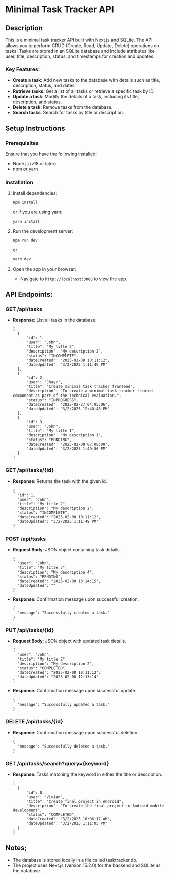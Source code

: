 # Minimal Task Tracker API

## Description

This is a minimal task tracker API built with Next.js and SQLite. The API allows you to perform CRUD (Create, Read, Update, Delete) operations on tasks. Tasks are stored in an SQLite database and include attributes like user, title, description, status, and timestamps for creation and updates.

### Key Features:

- **Create a task**: Add new tasks to the database with details such as title, description, status, and dates.
- **Retrieve tasks**: Get a list of all tasks or retrieve a specific task by ID.
- **Update a task**: Modify the details of a task, including its title, description, and status.
- **Delete a task**: Remove tasks from the database.
- **Search tasks**: Search for tasks by title or description.

## Setup Instructions

### Prerequisites

Ensure that you have the following installed:

- Node.js (v18 or later)
- npm or yarn

### Installation

1. Install dependencies:

   ```bash
   npm install
   ```

   or if you are using yarn:

   ```bash
   yarn install
   ```

2. Run the development server:

   ```bash
   npm run dev
   ```

   or

   ```bash
   yarn dev
   ```

3. Open the app in your browser:
   - Navigate to `http://localhost:3000` to view the app.

## API Endpoints:

### GET /api/tasks

- **Response**: List all tasks in the database.
  ```
  [
    {
        "id": 1,
        "user": "John",
        "title": "My title 2",
        "description": "My description 2",
        "status": "INCOMPLETE",
        "dateCreated": "2025-02-08 10:11:12",
        "dateUpdated": "3/2/2025 1:11:49 PM"
    },
    {
        "id": 2,
        "user": "Jhayr",
        "title": "Create minimal task tracker frontend",
        "description": "To create a minimal task tracker fronted component as part of the technical evaluation.",
        "status": "INPROGRESS",
        "dateCreated": "2025-02-27 04:05:06",
        "dateUpdated": "3/2/2025 12:40:48 PM"
    },
    {
        "id": 3,
        "user": "John",
        "title": "My title 1",
        "description": "My description 1",
        "status": "PENDING",
        "dateCreated": "2025-02-08 07:08:09",
        "dateUpdated": "3/2/2025 1:49:56 PM"
    }
  ]
  ```

### GET /api/tasks/{id}

- **Response**: Returns the task with the given id.
  ```
  {
    "id": 1,
    "user": "John",
    "title": "My title 2",
    "description": "My description 2",
    "status": "INCOMPLETE",
    "dateCreated": "2025-02-08 10:11:12",
    "dateUpdated": "3/2/2025 1:11:49 PM"
  }
  ```

### POST /api/tasks

- **Request Body**: JSON object containing task details.
  ```
  {
    "user": "John",
    "title": "My title 3",
    "description": "My description 4",
    "status": "PENDING",
    "dateCreated": "2025-02-08 13:14:15",
    "dateUpdated": ""
  }
  ```
  
- **Response**: Confirmation message upon successful creation.
  ```
  {
    "message": "Successfully created a task."
  }
  ```

### PUT /api/tasks/{id}

- **Request Body**: JSON object with updated task details.
  ```
  {
    "user": "John",
    "title": "My title 2",
    "description": "My description 2",
    "status": "COMPLETED",
    "dateCreated": "2025-02-08 10:11:12",
    "dateUpdated": "2025-02-08 12:13:14"
  }
  ```
  
- **Response**: Confirmation message upon successful update.
  ```
  {
    "message": "Successfully updated a task."
  }
  ```

### DELETE /api/tasks/{id}

- **Response**: Confirmation message upon successful deletion.
  ```
  {
    "message": "Successfully deleted a task."
  }
  ```

### GET /api/tasks/search?query={keyword}

- **Response**: Tasks matching the keyword in either the title or description.
  ```
  [
    {
        "id": 8,
        "user": "Vivian",
        "title": "Create final project in Android",
        "description": "To create the final project in Android mobile development",
        "status": "COMPLETED",
        "dateCreated": "3/2/2025 10:06:17 AM",
        "dateUpdated": "3/2/2025 1:11:05 PM"
    }
  ]
  ```

## Notes;

- The database is stored locally in a file called tasktracker.db.
- The project uses Next.js (version 15.2.0) for the backend and SQLite as the database.
